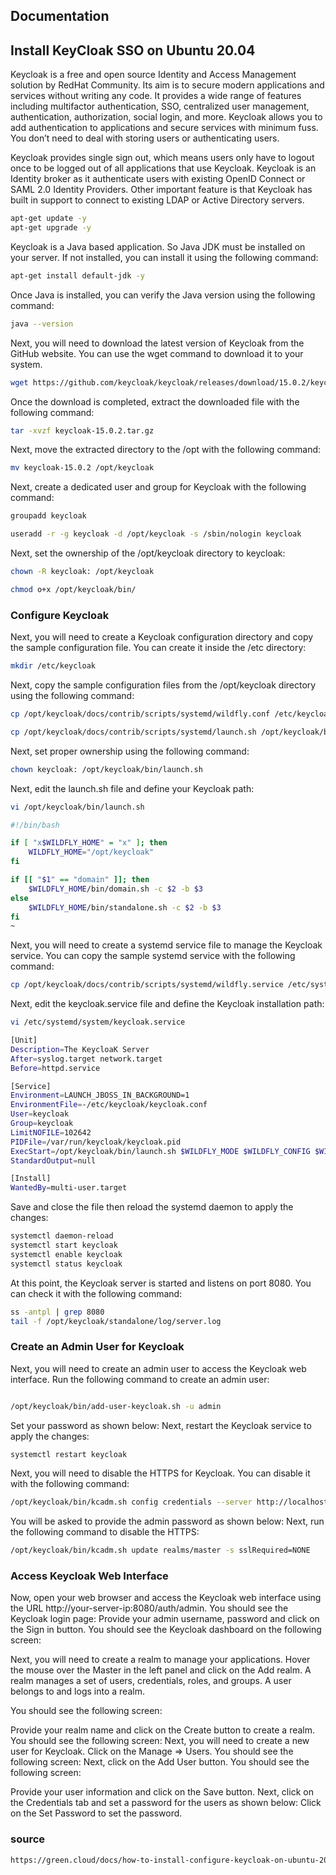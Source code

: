 
## Documentation

## Install KeyCloak SSO on Ubuntu 20.04
Keycloak is a free and open source Identity and Access Management solution by RedHat Community. Its aim is to secure modern applications and services without writing any code. It provides a wide range of features including multifactor authentication, SSO, centralized user management, authentication, authorization, social login, and more. Keycloak allows you to add authentication to applications and secure services with minimum fuss. You don’t need to deal with storing users or authenticating users.

Keycloak provides single sign out, which means users only have to logout once to be logged out of all applications that use Keycloak. Keycloak is an Identity broker as it authenticate users with existing OpenID Connect or SAML 2.0 Identity Providers. Other important feature is that Keycloak has built in support to connect to existing LDAP or Active Directory servers.

``` bash
apt-get update -y
apt-get upgrade -y
```
Keycloak is a Java based application. So Java JDK must be installed on your server. If not installed, you can install it using the following command:

``` bash
apt-get install default-jdk -y
```
Once Java is installed, you can verify the Java version using the following command:

``` bash
java --version
```
Next, you will need to download the latest version of Keycloak from the GitHub website. You can use the wget command to download it to your system.

``` bash
wget https://github.com/keycloak/keycloak/releases/download/15.0.2/keycloak-15.0.2.tar.gz
```

Once the download is completed, extract the downloaded file with the following command:

```bash
tar -xvzf keycloak-15.0.2.tar.gz
```
Next, move the extracted directory to the /opt with the following command:

```bash
mv keycloak-15.0.2 /opt/keycloak
```
Next, create a dedicated user and group for Keycloak with the following command:

```bash
groupadd keycloak

useradd -r -g keycloak -d /opt/keycloak -s /sbin/nologin keycloak
```
Next, set the ownership of the /opt/keycloak directory to keycloak:

```bash
chown -R keycloak: /opt/keycloak

chmod o+x /opt/keycloak/bin/
```
### Configure Keycloak

Next, you will need to create a Keycloak configuration directory and copy the sample configuration file. You can create it inside the /etc directory:

```bash
mkdir /etc/keycloak
```
Next, copy the sample configuration files from the /opt/keycloak directory using the following command:

```bash
cp /opt/keycloak/docs/contrib/scripts/systemd/wildfly.conf /etc/keycloak/keycloak.conf 

cp /opt/keycloak/docs/contrib/scripts/systemd/launch.sh /opt/keycloak/bin/
```
Next, set proper ownership using the following command:
```bash
chown keycloak: /opt/keycloak/bin/launch.sh
```
Next, edit the launch.sh file and define your Keycloak path:

```bash
vi /opt/keycloak/bin/launch.sh
```
```bash
#!/bin/bash

if [ "x$WILDFLY_HOME" = "x" ]; then
    WILDFLY_HOME="/opt/keycloak"
fi

if [[ "$1" == "domain" ]]; then
    $WILDFLY_HOME/bin/domain.sh -c $2 -b $3
else
    $WILDFLY_HOME/bin/standalone.sh -c $2 -b $3
fi
~
```
Next, you will need to create a systemd service file to manage the Keycloak service. You can copy the sample systemd service with the following command:
```bash
cp /opt/keycloak/docs/contrib/scripts/systemd/wildfly.service /etc/systemd/system/keycloak.service
```
Next, edit the keycloak.service file and define the Keycloak installation path:
```bash
vi /etc/systemd/system/keycloak.service
```
```bash
[Unit]
Description=The KeycloaK Server
After=syslog.target network.target
Before=httpd.service

[Service]
Environment=LAUNCH_JBOSS_IN_BACKGROUND=1
EnvironmentFile=-/etc/keycloak/keycloak.conf
User=keycloak
Group=keycloak
LimitNOFILE=102642
PIDFile=/var/run/keycloak/keycloak.pid
ExecStart=/opt/keycloak/bin/launch.sh $WILDFLY_MODE $WILDFLY_CONFIG $WILDFLY_BIND
StandardOutput=null

[Install]
WantedBy=multi-user.target
```
Save and close the file then reload the systemd daemon to apply the changes:

```bash
systemctl daemon-reload
systemctl start keycloak
systemctl enable keycloak
systemctl status keycloak
```
At this point, the Keycloak server is started and listens on port 8080. You can check it with the following command:
```bash
ss -antpl | grep 8080
tail -f /opt/keycloak/standalone/log/server.log
```
### Create an Admin User for Keycloak
Next, you will need to create an admin user to access the Keycloak web interface. Run the following command to create an admin user:
```bash

/opt/keycloak/bin/add-user-keycloak.sh -u admin
```
Set your password as shown below:
Next, restart the Keycloak service to apply the changes:
```bash
systemctl restart keycloak
```
Next, you will need to disable the HTTPS for Keycloak. You can disable it with the following command:
```bash
/opt/keycloak/bin/kcadm.sh config credentials --server http://localhost:8080/auth --realm master --user admin
```
You will be asked to provide the admin password as shown below:
Next, run the following command to disable the HTTPS:
```bash
/opt/keycloak/bin/kcadm.sh update realms/master -s sslRequired=NONE
```
### Access Keycloak Web Interface
Now, open your web browser and access the Keycloak web interface using the URL http://your-server-ip:8080/auth/admin. You should see the Keycloak login page:
Provide your admin username, password and click on the Sign in button. You should see the Keycloak dashboard on the following screen:

Next, you will need to create a realm to manage your applications. Hover the mouse over the Master in the left panel and click on the Add realm. A realm manages a set of users, credentials, roles, and groups. A user belongs to and logs into a realm.

You should see the following screen:

Provide your realm name and click on the Create button to create a realm. You should see the following screen:
Next, you will need to create a new user for Keycloak. Click on the Manage => Users. You should see the following screen:
Next, click on the Add User button. You should see the following screen:

Provide your user information and click on the Save button. Next, click on the Credentials tab and set a password for the users as shown below:
Click on the Set Password to set the password.


### source
```bash
https://green.cloud/docs/how-to-install-configure-keycloak-on-ubuntu-20-04/#:~:text=Install%20KeyCloak%20SSO%20on%20Ubuntu%2020.04&text=You%20should%20see%20the%20Java,download%20it%20to%20your%20system.
```
